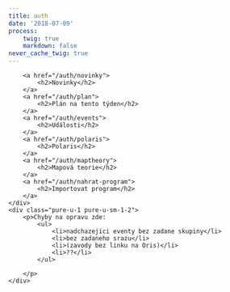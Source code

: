 ```yaml
---
title: auth
date: '2018-07-09'
process:
    twig: true
    markdown: false
never_cache_twig: true
---
```

<style>
    .pure-u-1 a {
        display: block;
        border: solid black 1px;
        min-height: 100px;
    }
</style>
<div class="pure-g">
    <div class="pure-u-1 pure-u-sm-1-2">
    
        <a href="/auth/novinky">
            <h2>Novinky</h2>
        </a>
        <a href="/auth/plan">
            <h2>Plán na tento týden</h2>
        </a>
        <a href="/auth/events">
            <h2>Události</h2>
        </a>
        <a href="/auth/polaris">
            <h2>Polaris</h2>
        </a>
        <a href="/auth/maptheory">
            <h2>Mapová teorie</h2>
        </a>
        <a href="/auth/nahrat-program">
            <h2>Importovat program</h2>
        </a>
    </div>
    <div class="pure-u-1 pure-u-sm-1-2">
        <p>Chyby na opravu zde:
            <ul>
                <li>nadchazejici eventy bez zadane skupiny</li>
                <li>bez zadaneho srazu</li>
                <li>(zavody bez linku na Oris)</li>
                <li>??</li>                
            </ul>
            
        </p>
    </div>
</div>